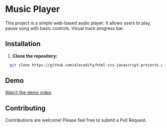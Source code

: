 # Music Player

This project is a simple web-based audio player. It allows users to play, pause song with basic controls. Visual track progress bar.

## Installation

1. **Clone the repository:**
```bash
  git clone https://github.com/alecodify/html-css-javascript-projects.git
```

## Demo
[Watch the demo video](https://github.com/user-attachments/assets/339ee261-f0f8-47f5-8d4e-e3dfc93769f7)

## Contributing
Contributions are welcome! Please feel free to submit a Pull Request.